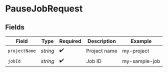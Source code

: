 # PauseJobRequest


## Fields

| Field              | Type               | Required           | Description        | Example            |
| ------------------ | ------------------ | ------------------ | ------------------ | ------------------ |
| `projectName`      | *string*           | :heavy_check_mark: | Project name       | my-project         |
| `jobId`            | *string*           | :heavy_check_mark: | Job ID             | my-sample-job      |